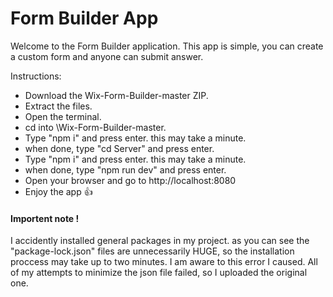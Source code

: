 # Form Builder App

Welcome to the Form Builder application. This app is simple, you can create a custom form and anyone can submit answer.

Instructions:
- Download the Wix-Form-Builder-master ZIP.
- Extract the files.
- Open the terminal.
- cd into \Wix-Form-Builder-master.
- Type "npm i" and press enter. this may take a minute.
- when done, type "cd Server" and press enter.
- Type "npm i" and press enter. this may take a minute.
- when done, type "npm run dev" and press enter.
- Open your browser and go to http://localhost:8080
- Enjoy the app :+1:


#### Importent note ! ####
I accidently installed general packages in my project. as you can see the "package-lock.json" files are unnecessarily HUGE,
so the installation proccess may take up to two minutes.
I am aware to this error I caused.
All of my attempts to minimize the json file failed, so I uploaded the original one.



